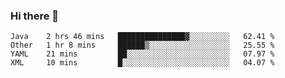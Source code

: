 ### Hi there 👋

<!--
**urzz/urzz** is a ✨ _special_ ✨ repository because its `README.md` (this file) appears on your GitHub profile.

Here are some ideas to get you started:

- 🔭 I’m currently working on ...
- 🌱 I’m currently learning ...
- 👯 I’m looking to collaborate on ...
- 🤔 I’m looking for help with ...
- 💬 Ask me about ...
- 📫 How to reach me: ...
- 😄 Pronouns: ...
- ⚡ Fun fact: ...
-->

<!--START_SECTION:waka-->
```text
Java    2 hrs 46 mins   ███████████████▓░░░░░░░░░   62.41 % 
Other   1 hr 8 mins     ██████▒░░░░░░░░░░░░░░░░░░   25.55 % 
YAML    21 mins         ██░░░░░░░░░░░░░░░░░░░░░░░   07.97 % 
XML     10 mins         █░░░░░░░░░░░░░░░░░░░░░░░░   04.07 % 
```
<!--END_SECTION:waka-->
